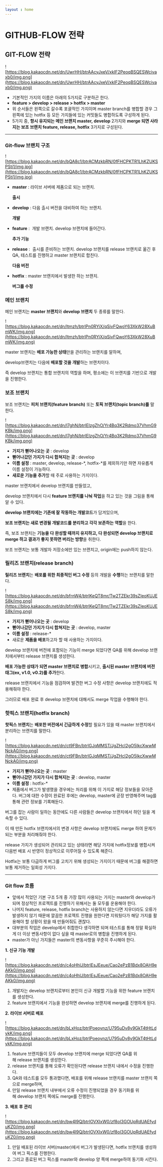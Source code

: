 ```yaml
---
layout : home
---
```


GITHUB-FLOW 전략
======================

## **GIT-FLOW 전략**

![https://blog.kakaocdn.net/dn/UwrHH/btrAAcyJxeV/xkIF2PeoqBSQESWcivaxb0/img.png](https://blog.kakaocdn.net/dn/UwrHH/btrAAcyJxeV/xkIF2PeoqBSQESWcivaxb0/img.png)

- 기본적인 가지의 이름은 아래의 5가지로 구분하곤 한다.
- **feature > develop > release > hotfix > master**
- 위 순서들은 왼쪽으로 갈수록 포괄적인 가지이며 master branch를 병합할 경우 그 왼쪽에 있는 hotfix 등 모든 가지들에 있는 커밋들도 병합하도록 구성하게 된다.
- 5가지 중, **항시 유지되는 메인 브랜치 master, develop** 2가지와 **merge 되면 사라지는 보조 브랜치 feature, release, hotfix** 3가지로 구성된다.

---

### **Git-flow 브랜치 구조**

![https://blog.kakaocdn.net/dn/bQA8c1/btrACMzkbRN/0fFHCPKTR1LhKZUKSPSti1/img.jpg](https://blog.kakaocdn.net/dn/bQA8c1/btrACMzkbRN/0fFHCPKTR1LhKZUKSPSti1/img.jpg)

- **master** : 라이브 서버에 제품으로 되는 브랜치.
    
    **출시**
    
- **develop** : 다음 출시 버전을 대비하여 하는 브랜치.
    
    **개발**
    
- **feature** :  개발 브랜치. develop 브랜치에 들어간다.
    
    **추가 기능**
    
- **release** :  출시를 준비하는 브랜치. develop 브랜치를 release 브랜치로 옮긴 후 QA, 테스트를 진행하고 master 브랜치로 합친다.
    
    **다음 버전**
    
- **hotfix** : master 브랜치에서 발생한 하는 브랜치.
    
    **버그를 수정**
    

### **메인 브랜치**

메인 브랜치는 **master 브랜치**와 **develop 브랜치** 두 종류를 말한다.

![https://blog.kakaocdn.net/dn/ltmzh/btrlPn0RYiX/qSivFQwoY63XkW28XuBmWK/img.png](https://blog.kakaocdn.net/dn/ltmzh/btrlPn0RYiX/qSivFQwoY63XkW28XuBmWK/img.png)

master 브랜치는 **배포 가능한 상태**만을 관리하는 브랜치를 말하며,

develop브랜치는 다음에 **배포할 것을 개발**하는 브랜치이다.

즉 develop 브랜치는 통합 브랜치의 역할을 하며, 평소에는 이 브랜치를 기반으로 개발을 진행한다.

### **보조 브랜치**

보조 브랜치는 **피처 브랜치(feature branch)** 또는 **토픽 브랜치(topic branch)를** 말한다.

![https://blog.kakaocdn.net/dn/l7ghN/btrlEIzgZhO/Yr4Bq3K2Rdmo37VhmG9KBk/img.png](https://blog.kakaocdn.net/dn/l7ghN/btrlEIzgZhO/Yr4Bq3K2Rdmo37VhmG9KBk/img.png)

- **가지가 뻗어나오는 곳** : develop
- **뻗어나갔던 가지가 다시 합쳐지는 곳** : develop
- **이름 설정** : master, develop, release-*, hotfix-*를 제외하기만 하면 자유롭게 이름 설정이 가능하다.
- **새로운 기능을 추가**할 때 주로 사용하는 가지이다.

master 브랜치에서 develop 브랜치를 만들었고,

develop 브랜치에서 다시 **feature 브랜치를 나눠 작업**을 하고 있는 것을 그림을 통해 알 수 있다.

**develop 브랜치에는 기존에 잘 작동하는 개발코드**가 담겨있으며,

**보조 브랜치는 새로 변경될 개발코드를 분리하고 각각 보존하는 역할**을 한다.

즉, 보조 브랜치는 **기능을 다 완성할 때까지 유지하고, 다 완성되면 develop 브랜치로 merge 하고 결과가 좋지 못하면 버리는 방향**을 취한다.

보조 브랜치는 보통 개발자 저장소에만 있는 브랜치고, origin에는 push하지 않는다.

### **릴리즈 브랜치(release branch)**

**릴리즈 브랜치**는 **배포를 위한 최종적인 버그 수정** 등의 개발을 **수행**하는 브랜치를 말한다.

![https://blog.kakaocdn.net/dn/bfrnW4/btrlKeQT8mr/Tw2TZEkr39sZIeoKUJES8k/img.png](https://blog.kakaocdn.net/dn/bfrnW4/btrlKeQT8mr/Tw2TZEkr39sZIeoKUJES8k/img.png)

- **가지가 뻗어나오는 곳** : develop
- **뻗어나갔던 가지가 다시 합쳐지는 곳** : develop, master
- **이름 설정** : release-*
- 새로운 **제품을 배포**하고자 할 때 사용하는 가지이다.

develop 브랜치에 버전에 포함되는 기능이 merge 되었다면 QA를 위해 develop 브랜치에서부터 release 브랜치를 생성한다.

**배포 가능한 상태가 되면 master 브랜치로 병합**시키고, **출시된 master 브랜치에 버전 태그(ex, v1.0, v0.2)를 추가**한다.

release 브랜치에서 기능을 점검하며 발견한 버그 수정 사항은 develop 브랜치에도 적용해줘야 한다.

그러므로 배포 완료 후 develop 브랜치에 대해서도 merge 작업을 수행해야 한다.

### **핫픽스 브랜치(hotfix branch)**

**핫픽스 브랜치**는 **배포한 버전에서 긴급하게 수정**할 필요가 있을 때 master 브랜치에서 분리하는 브랜치를 말한다.

![https://blog.kakaocdn.net/dn/ct9FBn/btrlGJqMMST/JgZHcI2gO5IkcXwwMNckA0/img.png](https://blog.kakaocdn.net/dn/ct9FBn/btrlGJqMMST/JgZHcI2gO5IkcXwwMNckA0/img.png)

- **가지가 뻗어나오는 곳** : master
- **뻗어나갔던 가지가 다시 합쳐지는 곳** : develop, master
- **이름 설정** : hotfix-*
- 제품에서 버그가 발생했을 경우에는 처리를 위해 이 가지로 해당 정보들을 모아준다. 버그에 대한 수정이 완료된 후에는 develop, master에 곧장 반영해주며 tag를 통해 관련 정보를 기록해둔다.

버그를 잡는 사람이 일하는 동안에도 다른 사람들은 develop 브랜치에서 하던 일을 계속할 수 있다.

이 때 만든 hotfix 브랜치에서의 변경 사항은 develop 브랜치에도 merge 하여 문제가 되는 부분을 처리해줘야 한다.

release 가지가 생성되어 관리되고 있는 상태라면 해당 가지에 hotfix정보를 병합시켜 다음번 배포 시 반영이 정상적으로 이루어질 수 있도록 해준다.

Hotfix는 보통 다급하게 버그를 고치기 위해 생성되는 가지이기 때문에 버그를 해결하면 보통 제거하는 일회성 가지다.

---

### **Git flow 흐름**

- 앞에서 적었던 기본 구조 5개 중 가장 많이 사용되는 가지는 master와 develop가 되며 정상적인 프로젝트를 진행하기 위해서는 둘 모두를 운용해야 한다.
- 나머지 feature, release, hotfix branch는 사용하지 않는다면 지우더라도 오류가 발생하지 않기 때문에 깔끔한 프로젝트 진행을 원한다면 지워뒀다가 해당 가지를 활용해야 할 상황이 왔을 때 만들어줘도 괜찮다.
- 대부분의 작업은 develop에서 취합한다 생각하면 되며 테스트를 통해 정말 확실하게 더 이상 변동사항이 없다 싶을 때 master로의 병합을 진행하게 된다.
- master가 아닌 가지들은 master의 변동사항을 꾸준히 주시해야 한다.

**1. 신규 기능 개발**

![https://blog.kakaocdn.net/dn/c4oHhU/btrlEsJEeue/Cao2ePzB1Bdx8OAH9eAKk0/img.png](https://blog.kakaocdn.net/dn/c4oHhU/btrlEsJEeue/Cao2ePzB1Bdx8OAH9eAKk0/img.png)

1. 개발자는 develop 브랜치로부터 본인이 신규 개발할 기능을 위한 feature 브랜치를 생성한다.
2. feature 브랜치에서 기능을 완성하면 develop 브랜치에 merge를 진행하게 된다.

**2. 라이브 서버로 배포**

![https://blog.kakaocdn.net/dn/bLxHoz/btrlPoeoynz/U795uDv8y9GkT4tHtLdykK/img.png](https://blog.kakaocdn.net/dn/bLxHoz/btrlPoeoynz/U795uDv8y9GkT4tHtLdykK/img.png)

1. feature 브랜치들이 모두 develop 브랜치에 merge 되었다면 QA를 위해 release 브랜치를 생성한다.
2. release 브랜치를 통해 오류가 확인된다면 release 브랜치 내에서 수정을 진행한다.
3. QA와 테스트를 모두 통과했다면, 배포를 위해 release 브랜치를 master 브랜치 쪽으로 merge하며,
4. 만일 release 브랜치 내부에서 오류 수정이 진행되었을 경우 동기화를 위해 develop 브랜치 쪽에도 merge를 진행한다.

**3. 배포 후 관리**

![https://blog.kakaocdn.net/dn/bw4I9Q/btrlOVXIxW0/zf8ol3GOUpRdUAEfyduKZ0/img.png](https://blog.kakaocdn.net/dn/bw4I9Q/btrlOVXIxW0/zf8ol3GOUpRdUAEfyduKZ0/img.png)

1. 만일 배포된 라이브 서버(master)에서 버그가 발생된다면, hotfix 브랜치를 생성하여 버그 픽스를 진행한다.
2. 그리고 종료된 버그 픽스를 master와 develop 양 쪽에 merge하여 동기화 시킨다.